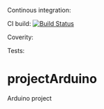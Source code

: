 Continous integration:

CI build: 
[![Build Status](https://travis-ci.org/EramoxPersonalWork/liberamox.svg?branch=master)](https://travis-ci.org/EramoxPersonalWork/liberamox)

Coverity:

Tests:

# projectArduino
Arduino project

